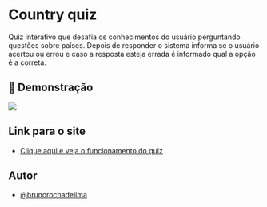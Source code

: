 
# Country quiz

Quiz interativo que desafia os conhecimentos do usuário perguntando questões sobre países.
Depois de responder o sistema informa se o usuário acertou ou errou e caso a resposta esteja errada é informado qual a opção é a correta.


## 🎨 Demonstração

![](https://i.postimg.cc/26ctcKPQ/quiz.png) 



## Link para o site

 - [Clique aqui e veja o funcionamento do quiz](https://brunorochadelima.github.io/country-quiz/)
 
## Autor

- [@brunorochadelima](https://github.com/brunorochadelima)

 
